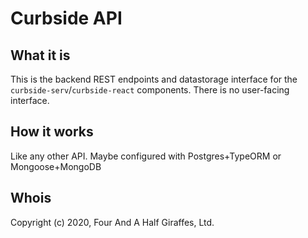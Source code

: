 # Curbside API

## What it is
This is the backend REST endpoints and datastorage interface for the `curbside-serv`/`curbside-react` components. There is no user-facing interface.

## How it works
Like any other API. Maybe configured with Postgres+TypeORM or Mongoose+MongoDB

## Whois
Copyright (c) 2020, Four And A Half Giraffes, Ltd.
